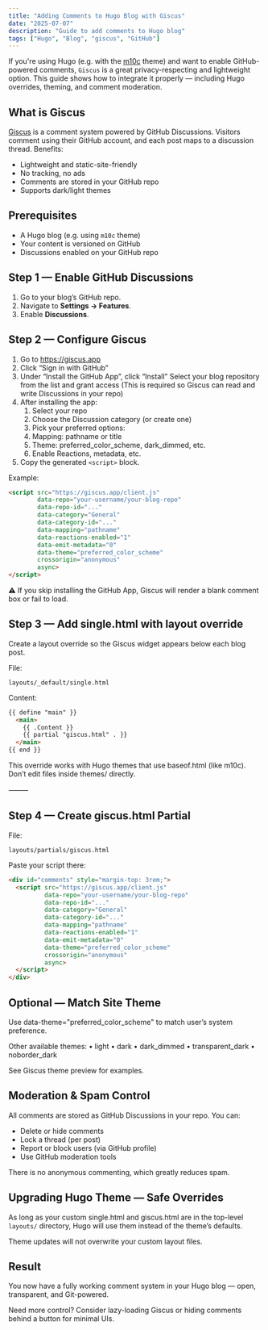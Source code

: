 ```yaml
---
title: "Adding Comments to Hugo Blog with Giscus"
date: "2025-07-07"
description: "Guide to add comments to Hugo blog"
tags: ["Hugo", "Blog", "giscus", "GitHub"]
---
```


If you're using Hugo (e.g. with the
[m10c](https://github.com/vaga/hugo-theme-m10c) theme) and want to enable
GitHub-powered comments, `Giscus` is a great privacy-respecting and lightweight
option. This guide shows how to integrate it properly — including Hugo
overrides, theming, and comment moderation.


## What is Giscus

[Giscus](https://giscus.app) is a comment system powered by GitHub Discussions.
Visitors comment using their GitHub account, and each post maps to a discussion
thread. Benefits:

- Lightweight and static-site-friendly
- No tracking, no ads
- Comments are stored in your GitHub repo
- Supports dark/light themes

## Prerequisites

- A Hugo blog (e.g. using `m10c` theme)
- Your content is versioned on GitHub
- Discussions enabled on your GitHub repo

## Step 1 — Enable GitHub Discussions

1) Go to your blog’s GitHub repo.
2) Navigate to **Settings → Features**.
3) Enable **Discussions**.

## Step 2 — Configure Giscus

1) Go to <https://giscus.app>
2) Click “Sign in with GitHub”
3) Under “Install the GitHub App”, click “Install”
   Select your blog repository from the list and grant access
   (This is required so Giscus can read and write Discussions in your repo)
4) After installing the app:
   1) Select your repo
   2) Choose the Discussion category (or create one)
   3) Pick your preferred options:
   4) Mapping: pathname or title
   5) Theme: preferred_color_scheme, dark_dimmed, etc.
   6) Enable Reactions, metadata, etc.
5) Copy the generated `<script>` block.

Example:

```html
<script src="https://giscus.app/client.js"
        data-repo="your-username/your-blog-repo"
        data-repo-id="..."
        data-category="General"
        data-category-id="..."
        data-mapping="pathname"
        data-reactions-enabled="1"
        data-emit-metadata="0"
        data-theme="preferred_color_scheme"
        crossorigin="anonymous"
        async>
</script>
```

⚠️ If you skip installing the GitHub App, Giscus will render a blank
comment box or fail to load.

## Step 3 — Add single.html with layout override

Create a layout override so the Giscus widget appears below each blog post.

File:

`layouts/_default/single.html`

Content:

```html
{{ define "main" }}
  <main>
    {{ .Content }}
    {{ partial "giscus.html" . }}
  </main>
{{ end }}
```

This override works with Hugo themes that use baseof.html (like m10c).
Don’t edit files inside themes/ directly.

⸻

## Step 4 — Create giscus.html Partial

File:

`layouts/partials/giscus.html`

Paste your script there:

```html
<div id="comments" style="margin-top: 3rem;">
  <script src="https://giscus.app/client.js"
          data-repo="your-username/your-blog-repo"
          data-repo-id="..."
          data-category="General"
          data-category-id="..."
          data-mapping="pathname"
          data-reactions-enabled="1"
          data-emit-metadata="0"
          data-theme="preferred_color_scheme"
          crossorigin="anonymous"
          async>
  </script>
</div>
```

## Optional — Match Site Theme

Use data-theme="preferred_color_scheme" to match user’s system preference.

Other available themes:
 • light
 • dark
 • dark_dimmed
 • transparent_dark
 • noborder_dark

See Giscus theme preview for examples.

## Moderation & Spam Control

All comments are stored as GitHub Discussions in your repo. You can:

- Delete or hide comments
- Lock a thread (per post)
- Report or block users (via GitHub profile)
- Use GitHub moderation tools

There is no anonymous commenting, which greatly reduces spam.

## Upgrading Hugo Theme — Safe Overrides

As long as your custom single.html and giscus.html are in the
top-level `layouts/`
directory, Hugo will use them instead of the theme’s defaults.

Theme updates will not overwrite your custom layout files.

## Result

You now have a fully working comment system in your Hugo blog — open, transparent,
and Git-powered.

Need more control? Consider lazy-loading Giscus or hiding comments behind a button
for minimal UIs.
